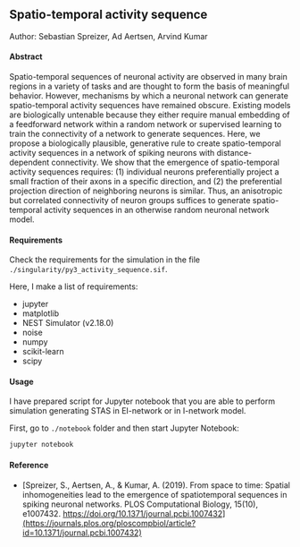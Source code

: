 ## Spatio-temporal activity sequence

Author: Sebastian Spreizer, Ad Aertsen, Arvind Kumar

#### Abstract

Spatio-temporal sequences of neuronal activity are observed in many brain regions in a variety of tasks and are thought to form the basis of meaningful behavior. However, mechanisms by which a neuronal network can generate spatio-temporal activity sequences have remained obscure. Existing models are biologically untenable because they either require manual embedding of a feedforward network within a random network or supervised learning to train the connectivity of a network to generate sequences. Here, we propose a biologically plausible, generative rule to create spatio-temporal activity sequences in a network of spiking neurons with distance-dependent connectivity. We show that the emergence of spatio-temporal activity sequences requires: (1) individual neurons preferentially project a small fraction of their axons in a specific direction, and (2) the preferential projection direction of neighboring neurons is similar. Thus, an anisotropic but correlated connectivity of neuron groups suffices to generate spatio-temporal activity sequences in an otherwise random neuronal network model.

#### Requirements

Check the requirements for the simulation in the file `./singularity/py3_activity_sequence.sif`.

Here, I make a list of requirements:

 - jupyter
 - matplotlib
 - NEST Simulator (v2.18.0)
 - noise
 - numpy
 - scikit-learn
 - scipy


#### Usage

I have prepared script for Jupyter notebook that you are able to perform simulation generating STAS in EI-network or in I-network model.

First, go to `./notebook` folder and then start Jupyter Notebook:

```bash
jupyter notebook
```


#### Reference

 - [Spreizer, S., Aertsen, A., & Kumar, A. (2019). From space to time: Spatial inhomogeneities lead to the emergence of spatiotemporal sequences in spiking neuronal networks. PLOS Computational Biology, 15(10), e1007432. https://doi.org/10.1371/journal.pcbi.1007432](https://journals.plos.org/ploscompbiol/article?id=10.1371/journal.pcbi.1007432)
